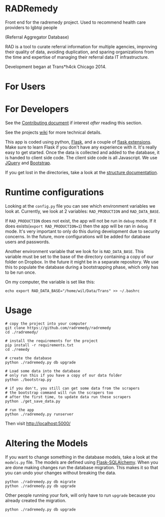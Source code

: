 RADRemedy
=

Front end for the radremedy project. Used to recommend health care providers to lgbtqi people

(Referral Aggregator Database)

RAD is a tool to curate referral information for multiple
agencies, improving their quality of data, avoiding duplication,
and sparing organizations from the time and expertise of managing
their referral data IT infrastructure.

Development began at Trans*h4ck Chicago 2014.

For Users
==

For Developers
==

See the [Contributing document](https://github.com/radremedy/radremedy/blob/master/CONTRIBUTING.md) if interest *after* reading this section.

See the projects [wiki](https://github.com/radremedy/radremedy/wiki) for more technical details.

This app is coded using python, [Flask](http://flask.pocoo.org/),
and a couple of [flask extensions](http://flask.pocoo.org/extensions/).
Make sure to learn Flask if you don't have any experience with it. It's
really easy to get started. Once the data is collected and added to the
database, it is handed to client side code. The client side code
is all Javascript. We use [JQuery](http://jquery.com/) and
[Bootstrap](getbootstrap.com/).

If you get lost in the directories, take a look at the [structure documentation](https://github.com/radremedy/radremedy/wiki/Structure-of-the-Project).

Runtime configurations
===

Looking at the `config.py` file you can see which environment
variables we look at. Currently, we look at 2 variables: `RAD_PRODUCTION`
and `RAD_DATA_BASE`. 

If `RAD_PRODUCTION` does not exist, the app will not be run in `debug`
mode. If it does exists(`export RAD_PRODUCTION=1`) then the app
will be ran in `debug` mode. It's very important to only do this
during development due to security concerns. In the future, more
configurations will be added for database users and passwords.

Another environment variable that we look for is `RAD_DATA_BASE`.
This variable must be set to the base of the directory containing
a copy of our folder on Dropbox. In the future it
might be in a separate repository. We use this to populate the database
during a bootstrapping phase, which only has to be run once.

On my computer, the variable is set like this:

```
echo export RAD_DATA_BASE="/home/wil/Data/Trans" >> ~/.bashrc
```

Usage
===

```
# copy the project into your computer
git clone https://github.com/radremedy/radremedy
cd ./radremedy/

# install the requirements for the project
pip install -r requirements.txt
cd ./remedy

# create the database
python ./radremedy.py db upgrade

# Load some data into the database
# only run this if you have a copy of our data folder
python ./bootstrap.py

# if you don't, you still can get some data from the scrapers
# the bootstrap command will run the scrapers too
# after the first time, to update data run these scrapers
python ./get_save_data.py

# run the app
python ./radremedy.py runserver

```

Then visit [http://localhost:5000/](http://localhost:5000/)

Altering the Models
===

If you want to change something in the database models, take
a look at the `models.py` file. The models are defined using
[Flask-SQLAlchemy](http://pythonhosted.org/Flask-SQLAlchemy/).
When you are done making changes run the database migration.
This makes it so that you can undo your changes without
breaking the data.

```
python ./radremedy.py db migrate
python ./radremedy.py db upgrade
```

Other people running your fork, will only have to run `upgrade`
because you already created the migration.

```
python ./radremedy.py db upgrade
```
